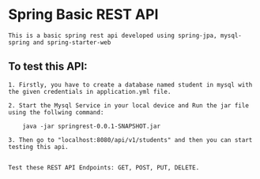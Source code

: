# Spring Basic REST API

    This is a basic spring rest api developed using spring-jpa, mysql-spring and spring-starter-web

## To test this API:

    1. Firstly, you have to create a database named student in mysql with the given credentials in application.yml file.
    
    2. Start the Mysql Service in your local device and Run the jar file using the follwing command:
        
        java -jar springrest-0.0.1-SNAPSHOT.jar
    
    3. Then go to "localhost:8080/api/v1/students" and then you can start testing this api.

    
    Test these REST API Endpoints: GET, POST, PUT, DELETE.
